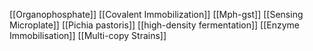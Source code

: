 [[Organophosphate]]
[[Covalent Immobilization]]
[[Mph-gst]]
[[Sensing Microplate]]
[[Pichia pastoris]]
[[high-density fermentation]]
[[Enzyme Immobilisation]]
[[Multi-copy Strains]]
